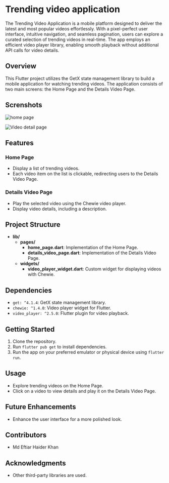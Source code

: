 # Trending video application


The Trending Video Application is a mobile platform designed to deliver the latest and most popular videos effortlessly. With a pixel-perfect user interface, intuitive navigation, and seamless pagination, users can explore a curated selection of trending videos in real-time. The app employs an efficient video player library, enabling smooth playback without additional API calls for video details. 

## Overview

This Flutter project utilizes the GetX state management library to build a mobile application for watching trending videos. The application consists of two main screens: the Home Page and the Details Video Page.

## Screnshots

![home page](https://github.com/EftiarHKhan/trending_video_app/assets/105238792/e66a1161-49b0-4699-9d3c-5da2a795b415)

![Video detail page](https://github.com/EftiarHKhan/trending_video_app/assets/105238792/88ee67b8-2c3a-4cd7-86b9-892e45c02bd5)


## Features

### Home Page

- Display a list of trending videos.
- Each video item on the list is clickable, redirecting users to the Details Video Page.

### Details Video Page

- Play the selected video using the Chewie video player.
- Display video details, including a description.

## Project Structure

- **lib/**
  - **pages/**
    - **home_page.dart**: Implementation of the Home Page.
    - **details_video_page.dart**: Implementation of the Details Video Page.
  - **widgets/**
    - **video_player_widget.dart**: Custom widget for displaying videos with Chewie.

## Dependencies

- `get: ^4.1.4`: GetX state management library.
- `chewie: ^1.4.0`: Video player widget for Flutter.
- `video_player: ^2.5.0`: Flutter plugin for video playback.

## Getting Started

1. Clone the repository.
2. Run `flutter pub get` to install dependencies.
3. Run the app on your preferred emulator or physical device using `flutter run`.

## Usage

- Explore trending videos on the Home Page.
- Click on a video to view details and play it on the Details Video Page.

## Future Enhancements

- Enhance the user interface for a more polished look.


## Contributors

- Md Eftiar Haider Khan


## Acknowledgments

- Other third-party libraries are used.
